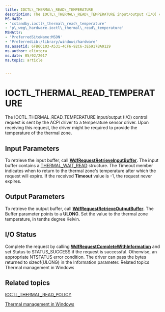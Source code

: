 ```yaml
---
title: IOCTL\_THERMAL\_READ\_TEMPERATURE
description: The IOCTL\_THERMAL\_READ\_TEMPERATURE input/output (I/O) control request is sent by the ACPI driver to a temperature sensor driver. Upon receiving this request, the driver might be required to provide the temperature of the thermal zone.
MS-HAID:
- 'cstandby.ioctl\_thermal\_read\_temperature'
- 'p\_weg\_hardware.ioctl\_thermal\_read\_temperature'
MSHAttr:
- 'PreferredSiteName:MSDN'
- 'PreferredLib:/library/windows/hardware'
ms.assetid: 6FB6C103-A531-4CF6-92C6-3E6917BA9129
ms.author: eliotgra
ms.date: 05/02/2017
ms.topic: article


---
```


# IOCTL\_THERMAL\_READ\_TEMPERATURE


The IOCTL\_THERMAL\_READ\_TEMPERATURE input/output (I/O) control request is sent by the ACPI driver to a temperature sensor driver. Upon receiving this request, the driver might be required to provide the temperature of the thermal zone.

## <a href="" id="input-parameters-"></a>Input Parameters


To retrieve the input buffer, call [**WdfRequestRetrieveInputBuffer**](https://msdn.microsoft.com/library/windows/hardware/ff550014). The input buffer contains a [THERMAL\_WAIT\_READ](thermal-wait-read.md) structure. The Timeout member indicates when to return to the thermal zone's temperature after which the request will expire. If the received **Timeout** value is -1, the request never expires.

## Output Parameters


To retrieve the output buffer, call [**WdfRequestRetrieveOutputBuffer**](https://msdn.microsoft.com/library/windows/hardware/ff550018). The Buffer parameter points to a **ULONG**. Set the value to the thermal zone temperature, in tenths degree Kelvin.

## I/O Status


Complete the request by calling [**WdfRequestCompleteWithInformation**](https://msdn.microsoft.com/library/windows/hardware/ff549948) and set Status to STATUS\_SUCCESS if the request is successful. Otherwise, an appropriate NTSTATUS error condition. The driver can pass the bytes returned to sizeof(ULONG) in the Information parameter. Related topics Thermal management in Windows

## Related topics


[IOCTL\_THERMAL\_READ\_POLICY](ioctl-thermal-read-policy.md)

[Thermal management in Windows](thermal-management-in-windows.md)

 

 







